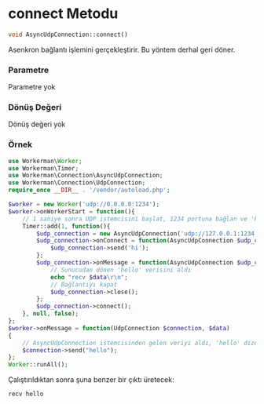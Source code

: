 # connect  Metodu
```php
void AsyncUdpConnection::connect()
```
Asenkron bağlantı işlemini gerçekleştirir. Bu yöntem derhal geri döner.

### Parametre
Parametre yok

### Dönüş Değeri
Dönüş değeri yok

### Örnek

```php
use Workerman\Worker;
use Workerman\Timer;
use Workerman\Connection\AsyncUdpConnection;
use Workerman\Connection\UdpConnection;
require_once __DIR__ . '/vendor/autoload.php';

$worker = new Worker('udp://0.0.0.0:1234');
$worker->onWorkerStart = function(){
    // 1 saniye sonra UDP istemcisini başlat, 1234 portuna bağlan ve 'hi' dizesini gönder
    Timer::add(1, function(){
        $udp_connection = new AsyncUdpConnection('udp://127.0.0.1:1234');
        $udp_connection->onConnect = function(AsyncUdpConnection $udp_connection){
            $udp_connection->send('hi');
        };
        $udp_connection->onMessage = function(AsyncUdpConnection $udp_connection, $data){
            // Sunucudan dönen 'hello' verisini aldı
            echo "recv $data\r\n";
            // Bağlantıyı kapat
            $udp_connection->close();
        };
        $udp_connection->connect();
    }, null, false);
};
$worker->onMessage = function(UdpConnection $connection, $data)
{
    // AsyncUdpConnection istemcisinden gelen veriyi aldı, 'hello' dizesi döndürdü
    $connection->send("hello");
};
Worker::runAll();  
```

Çalıştırıldıktan sonra şuna benzer bir çıktı üretecek:
```  
recv hello
```
